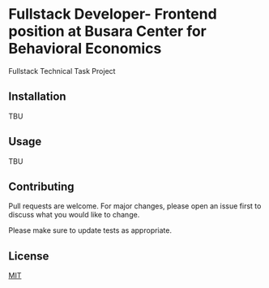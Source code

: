 # Fullstack Developer- Frontend position at Busara Center for Behavioral Economics

Fullstack Technical Task Project

## Installation

TBU

## Usage

TBU


## Contributing
Pull requests are welcome. For major changes, please open an issue first to discuss what you would like to change.

Please make sure to update tests as appropriate.

## License
[MIT](https://choosealicense.com/licenses/mit/)